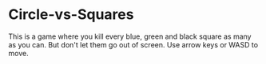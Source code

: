 # Circle-vs-Squares

This is a game where you kill every blue, green and black square as many as you can. But don't let them go out of screen. Use arrow keys or WASD to move.
